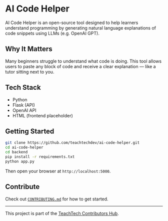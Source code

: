 # AI Code Helper

AI Code Helper is an open-source tool designed to help learners understand programming by generating natural language explanations of code snippets using LLMs (e.g. OpenAI GPT).

## Why It Matters

Many beginners struggle to understand what code is doing. This tool allows users to paste any block of code and receive a clear explanation — like a tutor sitting next to you.

## Tech Stack

- Python
- Flask (API)
- OpenAI API
- HTML (frontend placeholder)

## Getting Started

```bash
git clone https://github.com/teachtechdev/ai-code-helper.git
cd ai-code-helper
cd backend
pip install -r requirements.txt
python app.py
```

Then open your browser at `http://localhost:5000`.

## Contribute

Check out [`CONTRIBUTING.md`](./CONTRIBUTING.md) for how to get started.

---

This project is part of the [TeachTech Contributors Hub](https://github.com/teachtechdev/teachtech-contributors-hub).
